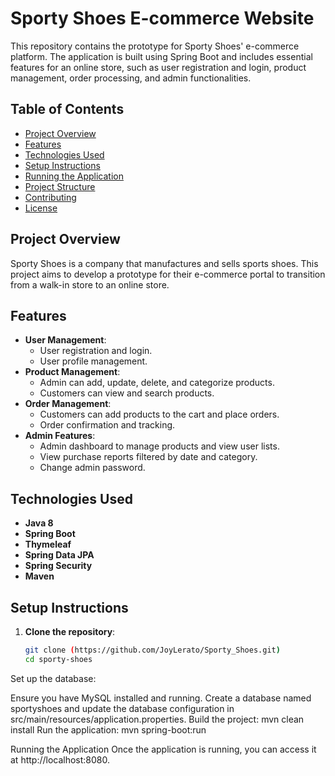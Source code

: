 # Sporty Shoes E-commerce Website

This repository contains the prototype for Sporty Shoes' e-commerce platform. The application is built using Spring Boot and includes essential features for an online store, such as user registration and login, product management, order processing, and admin functionalities.

## Table of Contents
- [Project Overview](#project-overview)
- [Features](#features)
- [Technologies Used](#technologies-used)
- [Setup Instructions](#setup-instructions)
- [Running the Application](#running-the-application)
- [Project Structure](#project-structure)
- [Contributing](#contributing)
- [License](#license)

## Project Overview
Sporty Shoes is a company that manufactures and sells sports shoes. This project aims to develop a prototype for their e-commerce portal to transition from a walk-in store to an online store.

## Features
- **User Management**:
  - User registration and login.
  - User profile management.
- **Product Management**:
  - Admin can add, update, delete, and categorize products.
  - Customers can view and search products.
- **Order Management**:
  - Customers can add products to the cart and place orders.
  - Order confirmation and tracking.
- **Admin Features**:
  - Admin dashboard to manage products and view user lists.
  - View purchase reports filtered by date and category.
  - Change admin password.

## Technologies Used
- **Java 8**
- **Spring Boot**
- **Thymeleaf**
- **Spring Data JPA**
- **Spring Security**
- **Maven**

## Setup Instructions
1. **Clone the repository**:
   ```sh
   git clone (https://github.com/JoyLerato/Sporty_Shoes.git)
   cd sporty-shoes

Set up the database:

Ensure you have MySQL installed and running.
Create a database named sportyshoes and update the database configuration in src/main/resources/application.properties.
Build the project:
mvn clean install
Run the application:
mvn spring-boot:run

Running the Application
Once the application is running, you can access it at http://localhost:8080.

